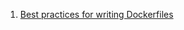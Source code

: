 1. [Best practices for writing Dockerfiles](https://docs.docker.com/develop/develop-images/dockerfile_best-practices/)
